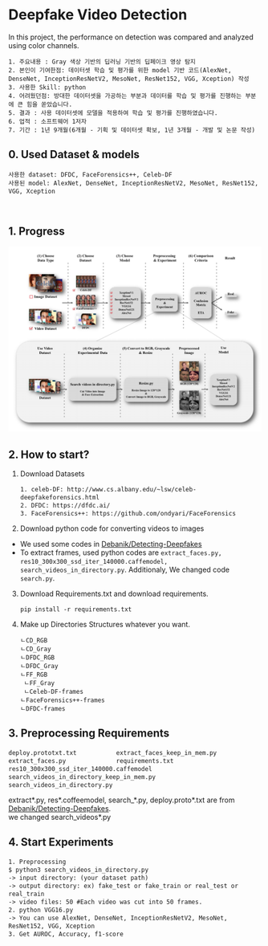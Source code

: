 # Deepfake Video Detection
In this project, the performance on detection was compared and analyzed using color channels.  

```
1. 주요내용 : Gray 색상 기반의 딥러닝 기반의 딥페이크 영상 탐지
2. 본인이 기여한점: 데이터셋 학습 및 평가를 위한 model 기반 코드(AlexNet, DenseNet, InceptionResNetV2, MesoNet, ResNet152, VGG, Xception) 작성
3. 사용한 Skill: python
4. 어려웠던점: 방대한 데이터셋을 가공하는 부분과 데이터를 학습 및 평가를 진행하는 부분에 큰 힘을 쏟았습니다.
5. 결과 : 사용 데이터셋에 모델을 적용하여 학습 및 평가를 진행하였습니다.
6. 업적 : 소프트웨어 1저자
7. 기간 : 1년 9개월(6개월 - 기획 및 데이터셋 확보, 1년 3개월 - 개발 및 논문 작성)
```

## 0. Used Dataset & models

```
사용한 dataset: DFDC, FaceForensics++, Celeb-DF  
사용된 model: AlexNet, DenseNet, InceptionResNetV2, MesoNet, ResNet152, VGG, Xception
```

<br>

## 1. Progress

![Progress](./progress.png)


## 2. How to start?

1. Download Datasets

   ```
   1. celeb-DF: http://www.cs.albany.edu/~lsw/celeb-deepfakeforensics.html
   2. DFDC: https://dfdc.ai/
   3. FaceForensics++: https://github.com/ondyari/FaceForensics
   ```

2. Download python code for converting videos to images

- We used some codes in [Debanik/Detecting-Deepfakes](https://github.com/Debanik/Detecting-Deepfakes)
- To extract frames, used python codes are
  `extract_faces.py, res10_300x300_ssd_iter_140000.caffemodel, search_videos_in_directory.py`.
  Additionaly, We changed code `search.py`.

3. Download Requirements.txt and download requirements.

   ```
   pip install -r requirements.txt
   ```

4. Make up Directories Structures whatever you want.
   ```
   ㄴCD_RGB
   ㄴCD_Gray
   ㄴDFDC_RGB
   ㄴDFDC_Gray
   ㄴFF_RGB
    ㄴFF_Gray
    ㄴCeleb-DF-frames
   ㄴFaceForensics++-frames
   ㄴDFDC-frames
   ```
   <div></div>

## 3. Preprocessing Requirements

   ```
   deploy.prototxt.txt           extract_faces_keep_in_mem.py
   extract_faces.py              requirements.txt
   res10_300x300_ssd_iter_140000.caffemodel
   search_videos_in_directory_keep_in_mem.py
   search_videos_in_directory.py
   ```

   extract*.py, res*.coffeemodel, search\_\*.py, deploy.proto\*.txt are from [Debanik/Detecting-Deepfakes](https://github.com/Debanik/Detecting-Deepfakes).  
   we changed search_videos\*.py

## 4. Start Experiments
   ```
   1. Preprocessing 
   $ python3 search_videos_in_directory.py
   -> input directory: (your dataset path)
   -> output directory: ex) fake_test or fake_train or real_test or real_train 
   -> video files: 50 #Each video was cut into 50 frames.
   2. python VGG16.py
   -> You can use AlexNet, DenseNet, InceptionResNetV2, MesoNet, ResNet152, VGG, Xception
   3. Get AUROC, Accuracy, f1-score
   ```
